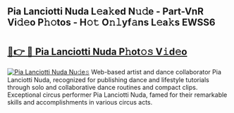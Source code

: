 ## Pia Lanciotti Nuda L𝚎a𝚔ed N𝚞𝚍e - Part-VnR Vi𝚍𝚎o P𝚑𝚘tos - H𝚘𝚝 O𝚗𝚕yf𝚊ns L𝚎a𝚔s EWSS6

# <h2><a href="http://kf2h1j.oniu.top/?m=Pia+Lanciotti+Nuda">🔗👉 🔴 Pia Lanciotti Nuda P𝚑ot𝚘𝚜 V𝚒d𝚎o</a></h2>

[![Pia Lanciotti Nuda Nu𝚍e𝚜](https://i.imgur.com/0qMVB7G.gif)](http://kf2h1j.oniu.top/?m=Pia+Lanciotti+Nuda)
Web-based artist and dance collaborator Pia Lanciotti Nuda, recognized for publishing dance and lifestyle tutorials through solo and collaborative dance routines and compact clips. Exceptional circus performer Pia Lanciotti Nuda, famed for their remarkable skills and accomplishments in various circus acts.  
